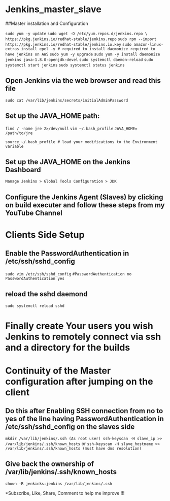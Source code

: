 # Jenkins_master_slave
##Master installation and Configuration

`sudo yum -y update`
`sudo wget -O /etc/yum.repos.d/jenkins.repo \
    https://pkg.jenkins.io/redhat-stable/jenkins.repo`
`sudo rpm --import https://pkg.jenkins.io/redhat-stable/jenkins.io.key`
`sudo amazon-linux-extras install epel -y # required to install daemonize required to have jenkins on AWS`
`sudo yum -y upgrade`
`sudo yum -y install daemonize jenkins java-1.8.0-openjdk-devel`
`sudo systemctl daemon-reload`
`sudo systemctl start jenkins`
`sudo systemctl status jenkins`

## Open Jenkins via the web browser and read this file
`sudo cat /var/lib/jenkins/secrets/initialAdminPassword`

## Set up the JAVA_HOME path:
`find / -name jre 2>/dev/null`
`vim ~/.bash_profile`
`JAVA_HOME= /path/to/jre`

`source ~/.bash_profile # load your modifications to the Environment variable`

## Set up the JAVA_HOME on the Jenkins Dashboard 
`Manage Jenkins > Global Tools Configuration > JDK`

## Configure the Jenkins Agent (Slaves) by clicking on build executer and follow these steps from my YouTube Channel


# Clients Side Setup 

## Enable the PasswordAuthentication in /etc/ssh/sshd_config

`sudo vim /etc/ssh/sshd_config`
`#PasswordAuthentication no` 
`PasswordAuthentication yes`

## reload the sshd daemond
`sudo systemctl reload sshd`

# Finally create Your users you wish Jenkins to remotely connect via ssh and a directory for the builds

# Continuity of the Master configuration after jumping on the client

## Do this after Enabling SSH connection from no to yes of the line having PasswordAuthentication in /etc/ssh/sshd_config on the slaves side
`mkdir /var/lib/jenkins/.ssh (As root user)
ssh-keyscan -H slave_ip >> /var/lib/jenkins/.ssh/known_hosts`
or
`ssh-keyscan -H slave_hostname >> /var/lib/jenkins/.ssh/known_hosts (must have dns resolution)`

## Give back the ownership of /var/lib/jenkins/.ssh/known_hosts 
`chown -R jenkinks:jenkins /var/lib/jenkins/.ssh`

*Subscribe, Like, Share, Comment to help me improve !!!
